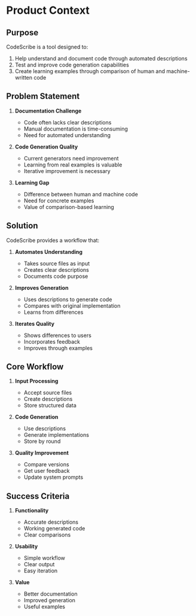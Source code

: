 # Product Context

## Purpose

CodeScribe is a tool designed to:
1. Help understand and document code through automated descriptions
2. Test and improve code generation capabilities
3. Create learning examples through comparison of human and machine-written code

## Problem Statement

1. **Documentation Challenge**
   - Code often lacks clear descriptions
   - Manual documentation is time-consuming
   - Need for automated understanding

2. **Code Generation Quality**
   - Current generators need improvement
   - Learning from real examples is valuable
   - Iterative improvement is necessary

3. **Learning Gap**
   - Difference between human and machine code
   - Need for concrete examples
   - Value of comparison-based learning

## Solution

CodeScribe provides a workflow that:

1. **Automates Understanding**
   - Takes source files as input
   - Creates clear descriptions
   - Documents code purpose

2. **Improves Generation**
   - Uses descriptions to generate code
   - Compares with original implementation
   - Learns from differences

3. **Iterates Quality**
   - Shows differences to users
   - Incorporates feedback
   - Improves through examples

## Core Workflow

1. **Input Processing**
   - Accept source files
   - Create descriptions
   - Store structured data

2. **Code Generation**
   - Use descriptions
   - Generate implementations
   - Store by round

3. **Quality Improvement**
   - Compare versions
   - Get user feedback
   - Update system prompts

## Success Criteria

1. **Functionality**
   - Accurate descriptions
   - Working generated code
   - Clear comparisons

2. **Usability**
   - Simple workflow
   - Clear output
   - Easy iteration

3. **Value**
   - Better documentation
   - Improved generation
   - Useful examples
